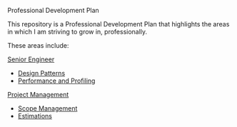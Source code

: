 Professional Development Plan

This repository is a Professional Development Plan that highlights the areas in which I am striving to grow in, professionally.

These areas include:

[Senior Engineer](./senior-engineer/senior-engineer.md)

- [Design Patterns](./senior-engineer/design-patterns//design-patterns.md)
- [Performance and Profiling](./senior-engineer/performance-and-profiling.md)

[Project Management](./project-management/project-management.md)

- [Scope Management](./project-management/scope-management.md)
- [Estimations](./project-management/estimations.md)
